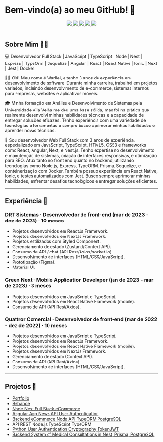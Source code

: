 # Bem-vindo(a) ao meu GitHub! 👋

<div align="center">
  <a href="https://api.whatsapp.com/send?phone=5527997964980&text=Meu%20Whatsapp" target="_blank">
    <img src="https://img.shields.io/badge/-WhatsApp-4B0082?style=for-the-badge&logo=whatsapp&logoColor=white">
  </a>
  <a href="https://www.instagram.com/warlleimartins/" target="_blank">
    <img src="https://img.shields.io/badge/-Instagram-4B0082?style=for-the-badge&logo=instagram&logoColor=white">
  </a>
  <a href="mailto:warlleimartinsdev@outlook.com" target="_blank">
    <img src="https://img.shields.io/badge/-Email-4B0082?style=for-the-badge&logo=microsoft-outlook&logoColor=white">
  </a>
  <a href="https://www.behance.net/warlleimartins" target="_blank">
    <img src="https://img.shields.io/badge/-Behance-4B0082?style=for-the-badge&logo=behance&logoColor=white">
  </a>
  <a href="https://www.linkedin.com/in/warllei-martins-823510153/" target="_blank">
    <img src="https://img.shields.io/badge/-LinkedIn-4B0082?style=for-the-badge&logo=linkedin&logoColor=white">
  </a>
</div>

<br/>

## Sobre Mim 🙋‍♂️

💻 Desenvolvedor Full Stack | JavaScript | TypeScript | Node | Nest | Express | TypeOrm | Sequelize | Angular | React | React Native | Ionic |  Next | Jest | Docker

👨‍💻 Olá! Meu nome é Warllei, e tenho 3 anos de experiência em desenvolvimento de software. Durante minha carreira, trabalhei em projetos variados, incluindo desenvolvimento de e-commerce, sistemas internos para empresas, websites e aplicativos móveis.

🎓 Minha formação em Análise e Desenvolvimento de Sistemas pela Universidade Vila Velha me deu uma base sólida, mas foi na prática que realmente desenvolvi minhas habilidades técnicas e a capacidade de entregar soluções eficazes. Tenho experiência com uma variedade de tecnologias e ferramentas e sempre busco aprimorar minhas habilidades e aprender novas técnicas.

🚀 Sou desenvolvedor Web Full Stack com 3 anos de experiência, especializado em JavaScript, TypeScript, HTML5, CSS3 e frameworks como React, Angular, Next, e Nest.js. Tenho expertise no desenvolvimento e manutenção de sistemas, criação de interfaces responsivas, e otimização para SEO. Atuo tanto no front end quanto no backend, utilizando tecnologias como Node.js, Express, TypeORM, Prisma, Sequelize, e conteinerização com Docker. Também possuo experiência em React Native, Ionic, e testes automatizados com Jest. Busco sempre aprimorar minhas habilidades, enfrentar desafios tecnológicos e entregar soluções eficientes.

---

## Experiência 💼

### DRT Sistemas · Desenvolvedor de front-end (mar de 2023 - dez de 2023) · 10 meses
- Projetos desenvolvidos em ReactJs Framework.
- Projetos desenvolvidos em NextJs Framework.
- Projetos estilizados com Styled Component.
- Gerenciamento de estado (Zustand/Context API).
- Consumo de API / chat (API Rest/Axios/socket io).
- Desenvolvimento de interfaces (HTML/CSS/JavaScript).
- Prototipação (Figma).
- Material UI.

### Green Next · Mobile Application Developer (jan de 2023 - mar de 2023) · 3 meses
- Projetos desenvolvidos em JavaScript e TypeScript.
- Projetos desenvolvidos em React Native Framework (mobile).
- Consumo de API (API Rest/Axios).

### Quattror Comercial · Desenvolvedor de front-end (mar de 2022 - dez de 2022) · 10 meses
- Projetos desenvolvidos em JavaScript e TypeScript.
- Projetos desenvolvidos em ReactJs Framework.
- Projetos desenvolvidos em React Native Framework (mobile).
- Projetos desenvolvidos em NextJs Framework.
- Gerenciamento de estado (Context API).
- Consumo de API (API Rest/Axios).
- Desenvolvimento de interfaces (HTML/CSS/JavaScript).

---

## Projetos 📂

- [Portfolio](https://portifoliowarllei.netlify.app/)
- [Behance](https://www.behance.net/warlleimartins)
- [Node Next Full Stack eCommerce](https://github.com/warlleism/node-next-full-stack-ecommerce)
- [Angular App News API User Authentication](https://github.com/warlleism/angular-app-news-api-user-authentication)
- [Backend eCommerce Node API TypeORM PostgreSQL](https://github.com/warlleism/backend-ecommerce-node-api-typeorm-postgresql)
- [API REST Node.js TypeScript TypeORM](https://github.com/warlleism/API-REST-Node.js-TypeScript-TypeORM)
- [Python User Authentication Cryptography TokenJWT](https://github.com/warlleism/python-user-authentication-cryptography-tokenJWT)
- [Backend System of Medical Consultations in Nest, Prisma, PostgreSQL](https://github.com/warlleism/backend-system-of-medical-consultations-in-nest-prisma-postgresql)

